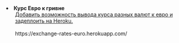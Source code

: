 <li><strong>Курс Евро к гривне</strong>
    <ul>
            <a href="/exchange-rates-euro/src/main/java/ua/kiev/prog">
                Добавить возможность вывода курса разных валют к евро и задеплоить на Heroku.<br>
            </a>
        <br>
        https://exchange-rates-euro.herokuapp.com/
    </ul>
</li>
